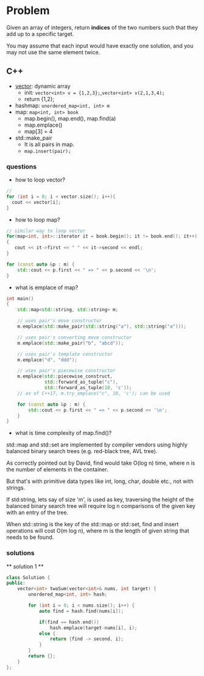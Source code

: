# Problem

Given an array of integers, return **indices** of the two numbers such that they add up to a specific target.

You may assume that each input would have exactly one solution, and you may not use the same element twice.

## C++

- [vector](https://www.geeksforgeeks.org/vector-in-cpp-stl/): dynamic array
  - init: ```vector<int> v = {1,2,3};```,```vector<int> v(2,1,3,4);```
  - return {1,2};
- hashmap: ```unordered_map<int, int> m```
- map: ```map<int, int> book```
  - map.begin(), map.end(), map.find(a)
  - map.emplace()
  - map[3] = 4
- std::make_pair
  - It is all pairs in map.
  - ```map.insert(pair);```


### questions

- how to loop vector?

```c++
//
for (int i = 0; i < vector.size(); i++){
  cout << vector[i];
}
```

- how to loop map?

```c++
// similar way to loop vector
for(map<int, int>::iterator it = book.begin(); it != book.end(); it++)
{
   cout << it->first << " " << it->second << endl;
}

for (const auto &p : m) {
    std::cout << p.first << " => " << p.second << '\n';
}
```

- what is emplace of map?

```c++
int main()
{
    std::map<std::string, std::string> m;

    // uses pair's move constructor
    m.emplace(std::make_pair(std::string("a"), std::string("a")));

    // uses pair's converting move constructor
    m.emplace(std::make_pair("b", "abcd"));

    // uses pair's template constructor
    m.emplace("d", "ddd");

    // uses pair's piecewise constructor
    m.emplace(std::piecewise_construct,
              std::forward_as_tuple("c"),
              std::forward_as_tuple(10, 'c'));
    // as of C++17, m.try_emplace("c", 10, 'c'); can be used

    for (const auto &p : m) {
        std::cout << p.first << " => " << p.second << '\n';
    }
}
```

- what is time complexity of map.find()?

std::map and std::set are implemented by compiler vendors using highly balanced binary search trees (e.g. red-black tree, AVL tree).

As correctly pointed out by David, find would take O(log n) time, where n is the number of elements in the container.

But that's with primitive data types like int, long, char, double etc., not with strings.

If std:string, lets say of size 'm', is used as key, traversing the height of the balanced binary search tree will require log n comparisons of the given key with an entry of the tree.

When std::string is the key of the std::map or std::set, find and insert operations will cost O(m log n), where m is the length of given string that needs to be found.

### solutions

** solution 1 **
```c++
class Solution {
public:
    vector<int> twoSum(vector<int>& nums, int target) {
        unordered_map<int, int> hash;

        for (int i = 0; i < nums.size(); i++) {
            auto find = hash.find(nums[i]);

            if(find == hash.end())
                hash.emplace(target-nums[i], i);
            else {
                return {find -> second, i};
            }
        }
        return {};
    }
};
```
